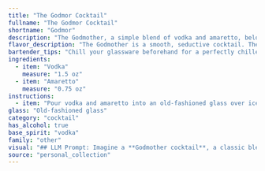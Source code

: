 ```yaml
---
title: "The Godmor Cocktail"
fullname: "The Godmor Cocktail"
shortname: "Godmor"
description: "The Godmother, a simple blend of vodka and amaretto, belongs to the **liqueur-based cocktail family**. Its origins are shrouded in mystery, but it's believed to have emerged in the 1970s, likely a playful twist on the classic Godfather (scotch and amaretto). "
flavor_description: "The Godmother is a smooth, seductive cocktail. The vodka provides a clean, crisp base, while the Amaretto delivers rich, nutty sweetness with hints of almond and apricot.  The combination creates a balanced, slightly sweet and slightly bitter profile that's both sophisticated and easy to drink.  It's a luxurious treat that's best enjoyed neat or on the rocks. "
bartender_tips: "Chill your glassware beforehand for a perfectly chilled Godmother. Use a good quality vodka and amaretto for the best flavor. Shake vigorously with ice to ensure proper dilution and a frosty texture. Garnish with an orange peel for a citrusy aroma and visual appeal. Enjoy responsibly! "
ingredients:
  - item: "Vodka"
    measure: "1.5 oz"
  - item: "Amaretto"
    measure: "0.75 oz"
instructions:
  - item: "Pour vodka and amaretto into an old-fashioned glass over ice and serve."
glass: "Old-fashioned glass"
category: "cocktail"
has_alcohol: true
base_spirit: "vodka"
family: "other"
visual: "## LLM Prompt: Imagine a **Godmother cocktail**, a classic blend of **Vodka and Amaretto**. Describe its appearance in detail, considering:* **Color:**  What shade is the cocktail? Is it a deep, amber hue or more of a pale, golden color? * **Clarity:** Is the drink clear or slightly cloudy? Does it have any visible particles or sediments?* **Texture:** How does the drink feel in the mouth? Is it smooth, viscous, or slightly oily?* **Garnish:** Does it typically have a garnish? What does it look like? How does it affect the overall appearance of the drink?Please use vivid language and sensory details to paint a picture of this classic cocktail in the reader's mind. "
source: "personal_collection"
---
```


